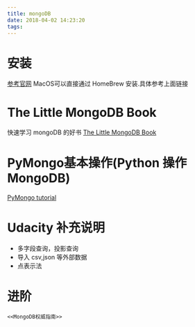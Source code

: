 ```yaml
---
title: mongoDB
date: 2018-04-02 14:23:20
tags:
---
```



# 安装
[参考官网](https://docs.mongodb.com/manual/administration/install-community/)
MacOS可以直接通过 HomeBrew 安装.具体参考上面链接

#  The Little MongoDB Book
快速学习 mongoDB 的好书
[ The Little MongoDB Book](https://github.com/ilivebox/the-little-mongodb-book/blob/master/zh-cn/mongodb.markdown)


# PyMongo基本操作(Python 操作 MongoDB)
[PyMongo tutorial](http://api.mongodb.com/python/current/tutorial.html)

# Udacity 补充说明
- 多字段查询，投影查询
- 导入 csv,json 等外部数据
- 点表示法



# 进阶
`<<MongoDB权威指南>>`

